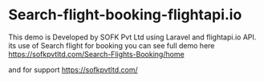 # Search-flight-booking-flightapi.io
This demo is Developed by SOFK Pvt Ltd using Laravel and flightapi.io API. its use of Search flight for booking
you can see full demo here 
https://sofkpvtltd.com/Search-Flights-Booking/home

and for support https://sofkpvtltd.com/
